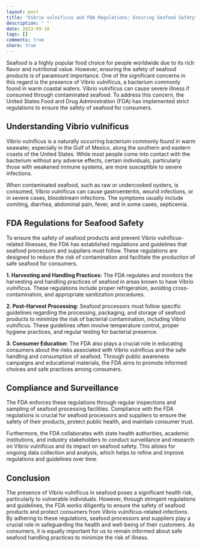 ```yaml
---
layout: post
title: "Vibrio vulnificus and FDA Regulations: Ensuring Seafood Safety"
description: " "
date: 2023-09-18
tags: []
comments: true
share: true
---
```


Seafood is a highly popular food choice for people worldwide due to its rich flavor and nutritional value. However, ensuring the safety of seafood products is of paramount importance. One of the significant concerns in this regard is the presence of Vibrio vulnificus, a bacterium commonly found in warm coastal waters. Vibrio vulnificus can cause severe illness if consumed through contaminated seafood. To address this concern, the United States Food and Drug Administration (FDA) has implemented strict regulations to ensure the safety of seafood for consumers.

## Understanding Vibrio vulnificus

Vibrio vulnificus is a naturally occurring bacterium commonly found in warm seawater, especially in the Gulf of Mexico, along the southern and eastern coasts of the United States. While most people come into contact with the bacterium without any adverse effects, certain individuals, particularly those with weakened immune systems, are more susceptible to severe infections. 

When contaminated seafood, such as raw or undercooked oysters, is consumed, Vibrio vulnificus can cause gastroenteritis, wound infections, or in severe cases, bloodstream infections. The symptoms usually include vomiting, diarrhea, abdominal pain, fever, and in some cases, septicemia.

## FDA Regulations for Seafood Safety

To ensure the safety of seafood products and prevent Vibrio vulnificus-related illnesses, the FDA has established regulations and guidelines that seafood processors and suppliers must follow. These regulations are designed to reduce the risk of contamination and facilitate the production of safe seafood for consumers. 

**1. Harvesting and Handling Practices:** The FDA regulates and monitors the harvesting and handling practices of seafood in areas known to have Vibrio vulnificus. These regulations include proper refrigeration, avoiding cross-contamination, and appropriate sanitization procedures. 

**2. Post-Harvest Processing:** Seafood processors must follow specific guidelines regarding the processing, packaging, and storage of seafood products to minimize the risk of bacterial contamination, including Vibrio vulnificus. These guidelines often involve temperature control, proper hygiene practices, and regular testing for bacterial presence.

**3. Consumer Education:** The FDA also plays a crucial role in educating consumers about the risks associated with Vibrio vulnificus and the safe handling and consumption of seafood. Through public awareness campaigns and educational materials, the FDA aims to promote informed choices and safe practices among consumers.

## Compliance and Surveillance 

The FDA enforces these regulations through regular inspections and sampling of seafood processing facilities. Compliance with the FDA regulations is crucial for seafood processors and suppliers to ensure the safety of their products, protect public health, and maintain consumer trust. 

Furthermore, the FDA collaborates with state health authorities, academic institutions, and industry stakeholders to conduct surveillance and research on Vibrio vulnificus and its impact on seafood safety. This allows for ongoing data collection and analysis, which helps to refine and improve regulations and guidelines over time.

## Conclusion

The presence of Vibrio vulnificus in seafood poses a significant health risk, particularly to vulnerable individuals. However, through stringent regulations and guidelines, the FDA works diligently to ensure the safety of seafood products and protect consumers from Vibrio vulnificus-related infections. By adhering to these regulations, seafood processors and suppliers play a crucial role in safeguarding the health and well-being of their customers. As consumers, it is equally important for us to remain informed about safe seafood handling practices to minimize the risk of illness.